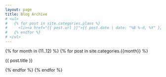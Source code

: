 ```yaml
---
layout: page
title: Blog Archive
# <ul>
#   {% for post in site.categories.plans %}
#     <li><a href="{{ post.url }}">{{ post.date | date: "%B %-d, %Y" }} - {{ post.title }}</a></li>
#   {% endfor %}
# </ul>
---
```

{% for month in (11..12) %}
  {% for post in site.categories.{{month}} %}
    <p>{{ post.title }}</p>
  {% endfor %}
{% endfor %}  
